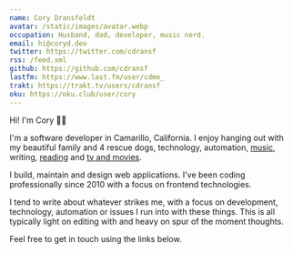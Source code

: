 ```yaml
---
name: Cory Dransfeldt
avatar: /static/images/avatar.webp
occupation: Husband, dad, developer, music nerd.
email: hi@coryd.dev
twitter: https://twitter.com/cdransf
rss: /feed.xml
github: https://github.com/cdransf
lastfm: https://www.last.fm/user/cdme_
trakt: https://trakt.tv/users/cdransf
oku: https://oku.club/user/cory
---
```


Hi! I'm Cory 👋🏻

I'm a software developer in Camarillo, California. I enjoy hanging out with my beautiful family and 4 rescue dogs, technology, automation, <a href="https://www.last.fm/user/cdme_" target="_blank" rel="noopener noreferrer">music</a>, writing, <a href="https://oku.club/user/cory" target="_blank" rel="noopener noreferrer">reading</a> and <a href="https://trakt.tv/users/cdransf" target="_blank" rel="noopener noreferrer">tv and movies</a>.

I build, maintain and design web applications. I've been coding professionally since 2010 with a focus on frontend technologies.

I tend to write about whatever strikes me, with a focus on development, technology, automation or issues I run into with these things. This is all typically light on editing with and heavy on spur of the moment thoughts.

Feel free to get in touch using the links below.
